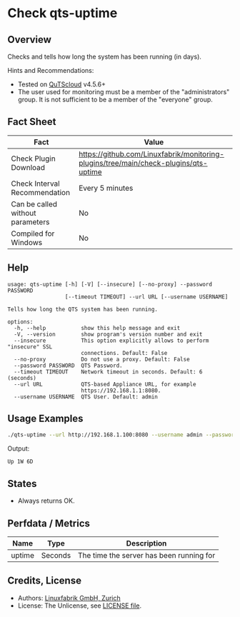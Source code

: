 # Check qts-uptime

## Overview

Checks and tells how long the system has been running (in days).

Hints and Recommendations:

* Tested on [QuTScloud](https://www.qnap.com/en-us/download?model=qutscloud&category=firmware) v4.5.6+
* The user used for monitoring must be a member of the "administrators" group. It is not sufficient to be a member of the "everyone" group.


## Fact Sheet

| Fact | Value |
|----|----|
| Check Plugin Download                 | <https://github.com/Linuxfabrik/monitoring-plugins/tree/main/check-plugins/qts-uptime> |
| Check Interval Recommendation         | Every 5 minutes |
| Can be called without parameters      | No |
| Compiled for Windows                  | No |


## Help

```text
usage: qts-uptime [-h] [-V] [--insecure] [--no-proxy] --password PASSWORD
                  [--timeout TIMEOUT] --url URL [--username USERNAME]

Tells how long the QTS system has been running.

options:
  -h, --help           show this help message and exit
  -V, --version        show program's version number and exit
  --insecure           This option explicitly allows to perform "insecure" SSL
                       connections. Default: False
  --no-proxy           Do not use a proxy. Default: False
  --password PASSWORD  QTS Password.
  --timeout TIMEOUT    Network timeout in seconds. Default: 6 (seconds)
  --url URL            QTS-based Appliance URL, for example
                       https://192.168.1.1:8080.
  --username USERNAME  QTS User. Default: admin
```


## Usage Examples

```bash
./qts-uptime --url http://192.168.1.100:8080 --username admin --password linuxfabrik --insecure
```

Output:

```text
Up 1W 6D
```


## States

* Always returns OK.


## Perfdata / Metrics

| Name   | Type    | Description                              |
|--------|---------|------------------------------------------|
| uptime | Seconds | The time the server has been running for |


## Credits, License

* Authors: [Linuxfabrik GmbH, Zurich](https://www.linuxfabrik.ch)
* License: The Unlicense, see [LICENSE file](https://unlicense.org/).
